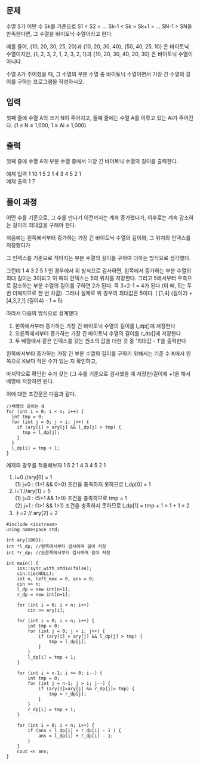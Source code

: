 ## 문제
수열 S가 어떤 수 Sk를 기준으로 S1 < S2 < ... Sk-1 < Sk > Sk+1 > ... SN-1 > SN을 만족한다면, 그 수열을 바이토닉 수열이라고 한다.

예를 들어, {10, 20, 30, 25, 20}과 {10, 20, 30, 40}, {50, 40, 25, 10} 은 바이토닉 수열이지만,  {1, 2, 3, 2, 1, 2, 3, 2, 1}과 {10, 20, 30, 40, 20, 30} 은 바이토닉 수열이 아니다.

수열 A가 주어졌을 때, 그 수열의 부분 수열 중 바이토닉 수열이면서 가장 긴 수열의 길이를 구하는 프로그램을 작성하시오.

## 입력
첫째 줄에 수열 A의 크기 N이 주어지고, 둘째 줄에는 수열 A를 이루고 있는 Ai가 주어진다. (1 ≤ N ≤ 1,000, 1 ≤ Ai ≤ 1,000)

## 출력
첫째 줄에 수열 A의 부분 수열 중에서 가장 긴 바이토닉 수열의 길이를 출력한다.

예제 입력 1 
10
1 5 2 1 4 3 4 5 2 1<br>
예제 출력 1 
7

## 풀이 과정
어떤 수를 기준으로, 그 수를 만나기 이전까지는 계속 증가했다가, 이후로는 계속 감소하는 길이의 최대값을 구해야 한다.

처음에는 왼쪽에서부터 증가하는 가장 긴 바이토닉 수열의 길이와, 그 위치의 인덱스를 저장했다가

그 인덱스를 기준으로 작아지는 부분 수열의 길이를 구하여 더하는 방식으로 생각했다.

그런데 1 4 3 2 5 1 인 경우에서 위 방식으로 검사하면, 왼쪽에서 증가하는 부분 수열의 최대 길이는 3이되고 이 때의 인덱스는 5의 위치를 저장한다. 
그리고 5에서부터 우측으로 감소하는 부분 수열의 길이를 구하면 2가 된다. 즉 3+2-1 = 4가 된다 (이 때, 5는 두 번 더해지므로 한 번 차감).
그러나 실제로 위 경우의 최대값은 5이다. ( [1,4] (길이2) + [4,3,2,1] (길이4) - 1 = 5)

따라서 다음의 방식으로 설계했다<br>
1) 왼쪽에서부터 증가하는 가장 긴 바이토닉 수열의 길이를 l_dp[]에 저장한다
2) 오른쪽에서부터 증가하는 가장 긴 바이토닉 수열의 길이를 r_dp[]에 저장한다
3) 두 배열에서 같은 인덱스를 갖는 원소의 값을 더한 것 중 '최대값 - 1'을 출력한다

왼쪽에서부터 증가하는 가장 긴 부분 수열의 길이를 구하기 위해서는 기준 수 K에서 왼쪽으로 K보다 작은 수가 있는 지 확인하고, 

마지막으로 확인한 수가 갖는 (그 수를 기준으로 검사했을 때 저장한)길이에 +1을 해서 배열에 저장하면 된다.

이에 대한 조건문은 다음과 같다.

```
//배열의 길이는 N
for (int i = 0; i < n; i++) {
  int tmp = 0;
  for (int j = 0; j < i; j++) {
    if (ary[i] > ary[j] && l_dp[j] > tmp) {
      tmp = l_dp[j];
    }
  }
  l_dp[i] = tmp + 1;
}
```
예제의 경우를 적용해보자
1 5 2 1 4 3 4 5 2 1<br>

1. i=0 //ary[0] = 1<br>
(1) j=0 : (1>1 && 0>0) 조건을 충족하지 못하므로 l_dp[0] = 1<br>
2. i=1 //ary[1] = 5<br>
(1) j=0 : (5>1 && 1>0) 조건을 충족하므로 tmp = 1<br>
(2) j=1 : (1>1 && 1>1) 조건을 충족하지 못하므로 l_dp[1] = tmp + 1 = 1 + 1 = 2 <br>
3. ㅑ=2 // ary[2] = 2<br>






```
#include <iostream>
using namespace std;

int ary[1001];
int *l_dp; //왼쪽에서부터 검사하며 길이 저장
int *r_dp; //오른쪽에서부터 검사하며 길이 저장

int main() {
	ios::sync_with_stdio(false);
	cin.tie(NULL);
	int n, left_max = 0, ans = 0;
	cin >> n;
	l_dp = new int[n+1];
	r_dp = new int[n+1];

	for (int i = 0; i < n; i++)
		cin >> ary[i];

	for (int i = 0; i < n; i++) {
		int tmp = 0;
		for (int j = 0; j < i; j++) {
			if (ary[i] > ary[j] && l_dp[j] > tmp) {
				tmp = l_dp[j];
			}
		}
		l_dp[i] = tmp + 1;
	}

	for (int i = n-1; i >= 0; i--) {
		int tmp = 0;
		for (int j = n-1; j > i; j--) {
			if (ary[i]>ary[j] && r_dp[j]> tmp) {
				tmp = r_dp[j];
			}
		}
		r_dp[i] = tmp + 1;
	}

	for (int i = 0; i < n; i++) {
		if (ans < l_dp[i] + r_dp[i] - 1 ) {
			ans = l_dp[i] + r_dp[i] - 1;
		}
	}
	cout << ans;
}
```

